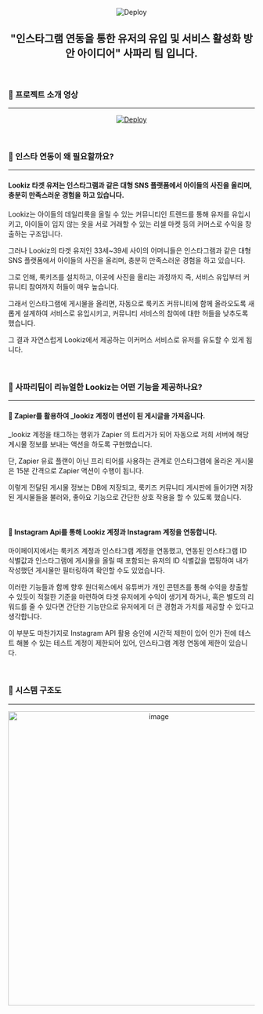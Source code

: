 <p align="center">

  <img src="https://github.com/lookiz-corporate-task/.github/assets/66009926/4057d890-c865-47c5-aa48-12efbb96ff85" alt="Deploy">

</p>


<h2 align="center"> "인스타그램 연동을 통한 유저의 유입 및 서비스 활성화 방안 아이디어" 사파리 팀 입니다. </h2>

<br/>

### 🦒 프로젝트 소개 영상

---

<p align="center">

<a href="https://youtu.be/K-QKkdHXgW0">
  <img src="http://img.youtube.com/vi/K-QKkdHXgW0/0.jpg" alt="Deploy">
</a>

</p>

<br/>

### 🦒 인스타 연동이 왜 필요할까요?

---

#### Lookiz 타겟 유저는 인스타그램과 같은 대형 SNS 플랫폼에서 아이들의 사진을 올리며, 충분히 만족스러운 경험을 하고 있습니다.

Lookiz는 아이들의 데일리룩을 올릴 수 있는 커뮤니티인 트렌드를 통해 유저를 유입시키고, 아이들이 입지 않는 옷을 서로 거래할 수 있는 리셀 마켓 등의 커머스로 수익을 창출하는 구조입니다.

그러나 Lookiz의 타겟 유저인 33세~39세 사이의 어머니들은 인스타그램과 같은 대형 SNS 플랫폼에서 아이들의 사진을 올리며, 충분히 만족스러운 경험을 하고 있습니다.

그로 인해, 룩키즈를 설치하고, 이곳에 사진을 올리는 과정까지 즉, 서비스 유입부터 커뮤니티 참여까지 허들이 매우 높습니다.

그래서 인스타그램에 게시물을 올리면, 자동으로 룩키즈 커뮤니티에 함께 올라오도록 새롭게 설계하여 서비스로 유입시키고, 커뮤니티 서비스의 참여에 대한 허들을 낮추도록 했습니다.

그 결과 자연스럽게 Lookiz에서 제공하는 이커머스 서비스로 유저를 유도할 수 있게 됩니다.

<br/>

### 🦒 사파리팀이 리뉴얼한 Lookiz는 어떤 기능을 제공하나요?

---

#### 📌 Zapier를 활용하여 _lookiz 계정이 맨션이 된 게시글을 가져옵니다.
_lookiz 계정을 태그하는 행위가 Zapier 의 트리거가 되어 자동으로 저희 서버에 해당 게시물 정보를 보내는 액션을 하도록 구현했습니다.

단, Zapier 유료 플랜이 아닌 프리 티어를 사용하는 관계로 인스타그램에 올라온 게시물은 15분 간격으로 Zapier 액션이 수행이 됩니다.

이렇게 전달된 게시물 정보는 DB에 저장되고, 룩키즈 커뮤니티 게시판에 들어가면 저장된 게시물들을 불러와, 좋아요 기능으로 간단한 상호 작용을 할 수 있도록 했습니다.

<br/>

#### 📌 Instagram Api를 통해 Lookiz 계정과 Instagram 계정을 연동합니다.
마이페이지에서는 룩키즈 계정과 인스타그램 계정을 연동했고, 연동된 인스타그램 ID 식별값과 인스타그램에 게시물을 올릴 때 포함되는 유저의 ID 식별값을 맵핑하여 내가 작성했던 게시물만 필터링하여 확인할 수도 있었습니다.

이러한 기능들과 함께 향후 원더윅스에서 유튜버가 개인 콘텐츠를 통해 수익을 창출할 수 있듯이 적절한 기준을 마련하여 타겟 유저에게 수익이 생기게 하거나, 혹은 별도의 리워드를 줄 수 있다면 간단한 기능만으로 유저에게 더 큰 경험과 가치를 제공할 수 있다고 생각합니다.

이 부분도 마찬가지로 Instagram API 활용 승인에 시간적 제한이 있어 인가 전에 테스트 해볼 수 있는 테스트 계정이 제한되어 있어, 인스타그램 계정 연동에 제한이 있습니다.

<br/>

### 🦒  시스템 구조도

---
<p align="center">

<img width="600" alt="image" src="https://github.com/lookiz-corporate-task/.github/assets/66009926/d27a1273-638a-49e8-8d2f-c64ce30f1fe1">

</p>
<br/>
